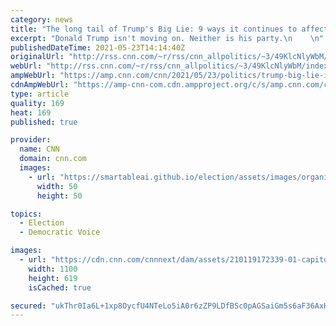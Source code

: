 ```yaml
---
category: news
title: "The long tail of Trump's Big Lie: 9 ways it continues to affect American politics  "
excerpt: "Donald Trump isn't moving on. Neither is his party.\n    \n"
publishedDateTime: 2021-05-23T14:14:40Z
originalUrl: "http://rss.cnn.com/~r/rss/cnn_allpolitics/~3/49KlcNlyWbM/index.html"
webUrl: "http://rss.cnn.com/~r/rss/cnn_allpolitics/~3/49KlcNlyWbM/index.html"
ampWebUrl: "https://amp.cnn.com/cnn/2021/05/23/politics/trump-big-lie-impact/index.html"
cdnAmpWebUrl: "https://amp-cnn-com.cdn.ampproject.org/c/s/amp.cnn.com/cnn/2021/05/23/politics/trump-big-lie-impact/index.html"
type: article
quality: 169
heat: 169
published: true

provider:
  name: CNN
  domain: cnn.com
  images:
    - url: "https://smartableai.github.io/election/assets/images/organizations/cnn.com-50x50.jpg"
      width: 50
      height: 50

topics:
  - Election
  - Democratic Voice

images:
  - url: "https://cdn.cnn.com/cnnnext/dam/assets/210119172339-01-capitol-riot-wide-ground-shot-0106-super-tease.jpg"
    width: 1100
    height: 619
    isCached: true

secured: "ukThr0Ia6L+1xp8OycfU4NTeLo5iA0r6zZP9LDfBSc0pAGSaiGm5s6aF36AxHRjTsJmdiOhU/bwoM/2aO/3PCyCQ11Q/c0hs33Kw3D5G7xPKN4bettWUhobHuhGBS5rLnGaOC3KfP5fv++05I6C7r28c2BUkOWRbhbtJJz9p+zWFaF2IaS5GNGyh/tGoEeMDfUraM9cAFC5jzzratkW1t9Ta6BZZR4TGyNtDy0yc+dFqOueWPjPBLIJBB8ixjD4NZrvUvAz9abv2JPJgNemR+ontxdsU+bYk+2hDac2s/LEDnmco92SzsFfCTZfZPfYJ+uGy5j+92UT05cxA8EkPngKV0xe/4v0KREv6FiIyYPA=;FfySSLeKMEB7MhdtO8OiFQ=="
---
```


